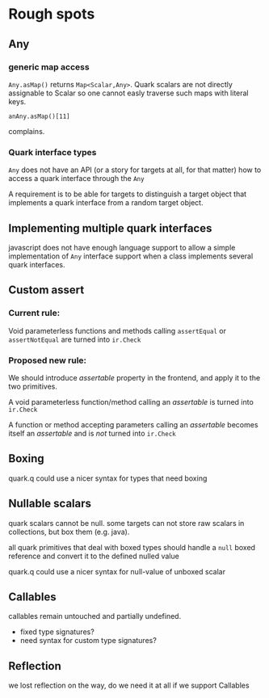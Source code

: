 Rough spots
===========

Any
---

### generic map access ###

`Any.asMap()` returns `Map<Scalar,Any>`. Quark scalars are not
directly assignable to Scalar so one cannot easly traverse such maps
with literal keys.

    anAny.asMap()[11]

complains.

### Quark interface types ###

`Any` does not have an API (or a story for targets at all, for that
matter) how to access a quark interface through the `Any`

A requirement is to be able for targets to distinguish a target object
that implements a quark interface from a random target object.

Implementing multiple quark interfaces
--------------------------------------

javascript does not have enough language support to allow a simple
implementation of `Any` interface support when a class implements
several quark interfaces.

Custom assert
-------------

### Current rule: ###

Void parameterless functions and methods calling `assertEqual` or
`assertNotEqual` are turned into `ir.Check`

### Proposed new rule: ###

We should introduce _assertable_ property in the frontend, and apply
it to the two primitives.

A void parameterless function/method calling an _assertable_ is turned
into `ir.Check`

A function or method accepting parameters calling an _assertable_
becomes itself an _assertable_ and is *not* turned into `ir.Check`


Boxing
------

quark.q could use a nicer syntax for types that need boxing


Nullable scalars
----------------

quark scalars cannot be null. some targets can not store raw scalars
in collections, but box them (e.g. java).

all quark primitives that deal with boxed types should handle a `null`
boxed reference and convert it to the defined nulled value

quark.q could use a nicer syntax for null-value of unboxed scalar


Callables
---------

callables remain untouched and partially undefined.
- fixed type signatures?
- need syntax for custom type signatures?


Reflection
----------

we lost reflection on the way, do we need it at all if we support Callables
